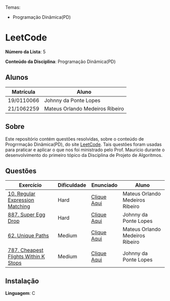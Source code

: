 Temas:
 - Programação Dinâmica(PD)

# LeetCode

**Número da Lista**: 5

**Conteúdo da Disciplina**: Programação Dinâmica(PD)

## Alunos
|Matrícula | Aluno |
| -- | -- |
| 19/0110066  | Johnny da Ponte Lopes |
| 21/1062259 |  Mateus Orlando Medeiros Ribeiro |

## Sobre 
Este repositório contém questões resolvidas, sobre o conteúdo de Progrrmação Dinâmica(PD), do site [LeetCode](https://leetcode.com). Tais questões foram usadas para praticar e aplicar o que nos foi ministrado pelo Prof. Maurício durante o desenvolvimento do primeiro tópico da Disciplina de Projeto de Algoritmos. 

## Questões
| Exercício | Dificuldade | Enunciado | Aluno |
| -- | -- | -- | -- |
| [10. Regular Expression Matching](https://github.com/projeto-de-algoritmos-2024/PD-LeetCode/blob/master/questao1/README.md) | Hard | [Clique Aqui](https://leetcode.com/problems/regular-expression-matching/description/) | Mateus Orlando Medeiros Ribeiro |
| [887. Super Egg Drop](https://github.com/projeto-de-algoritmos-2024/PD-LeetCode/blob/main/questao2/README.md) | Hard | [Clique Aqui](https://leetcode.com/problems/super-egg-drop/description/) | Johnny da Ponte Lopes |
| [62. Unique Paths](https://github.com/projeto-de-algoritmos-2024/PD-LeetCode/blob/master/questao3/README.md) | Medium | [Clique Aqui](https://leetcode.com/problems/unique-paths/description/) | Mateus Orlando Medeiros Ribeiro |
| [787. Cheapest Flights Within K Stops](https://github.com/projeto-de-algoritmos-2024/PD-LeetCode/blob/main/questa4/README.md) | Medium | [Clique Aqui](https://leetcode.com/problems/cheapest-flights-within-k-stops/description/) | Johnny da Ponte Lopes |


## Instalação 
**Linguagem**: C


